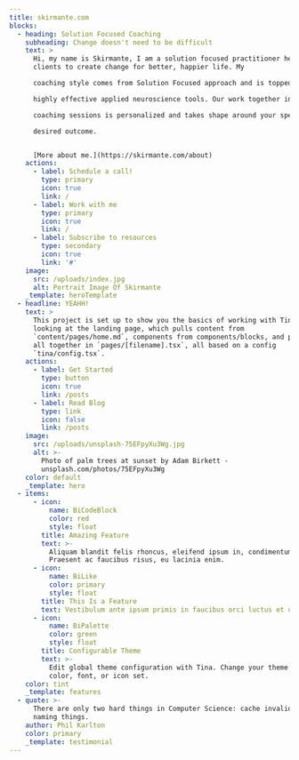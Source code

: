 ```yaml
---
title: skirmante.com
blocks:
  - heading: Solution Focused Coaching
    subheading: Change doesn't need to be difficult
    text: >
      Hi, my name is Skirmante, I am a solution focused practitioner helping my
      clients to create change for better, happier life. My

      coaching style comes from Solution Focused approach and is topped with

      highly effective applied neuroscience tools. Our work together in

      coaching sessions is personalized and takes shape around your specific

      desired outcome.


      [More about me.](https://skirmante.com/about)
    actions:
      - label: Schedule a call!
        type: primary
        icon: true
        link: /
      - label: Work with me
        type: primary
        icon: true
        link: /
      - label: Subscribe to resources
        type: secondary
        icon: true
        link: '#'
    image:
      src: /uploads/index.jpg
      alt: Portrait Image Of Skirmante
    _template: heroTemplate
  - headline: YEAHH!
    text: >
      This project is set up to show you the basics of working with Tina. You're
      looking at the landing page, which pulls content from
      `content/pages/home.md`, components from components/blocks, and puts them
      all together in `pages/[filename].tsx`, all based on a config
      `tina/config.tsx`.
    actions:
      - label: Get Started
        type: button
        icon: true
        link: /posts
      - label: Read Blog
        type: link
        icon: false
        link: /posts
    image:
      src: /uploads/unsplash-75EFpyXu3Wg.jpg
      alt: >-
        Photo of palm trees at sunset by Adam Birkett -
        unsplash.com/photos/75EFpyXu3Wg
    color: default
    _template: hero
  - items:
      - icon:
          name: BiCodeBlock
          color: red
          style: float
        title: Amazing Feature
        text: >-
          Aliquam blandit felis rhoncus, eleifend ipsum in, condimentum nibh.
          Praesent ac faucibus risus, eu lacinia enim.
      - icon:
          name: BiLike
          color: primary
          style: float
        title: This Is a Feature
        text: Vestibulum ante ipsum primis in faucibus orci luctus et ultrices.
      - icon:
          name: BiPalette
          color: green
          style: float
        title: Configurable Theme
        text: >-
          Edit global theme configuration with Tina. Change your theme's primary
          color, font, or icon set.
    color: tint
    _template: features
  - quote: >-
      There are only two hard things in Computer Science: cache invalidation and
      naming things.
    author: Phil Karlton
    color: primary
    _template: testimonial
---
```


